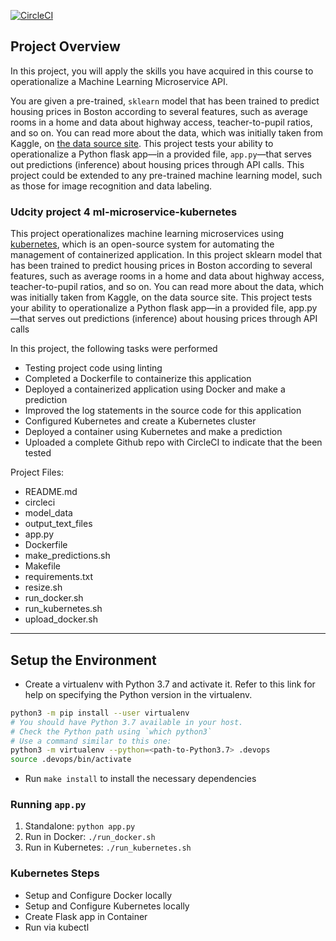 [![CircleCI](https://dl.circleci.com/status-badge/img/gh/Khrystyne-T/Udcity-project-ml-microservice-kubernetes/tree/main.svg?style=svg)](https://dl.circleci.com/status-badge/redirect/gh/Khrystyne-T/Udcity-project-ml-microservice-kubernetes/tree/main)

## Project Overview

In this project, you will apply the skills you have acquired in this course to operationalize a Machine Learning Microservice API. 

You are given a pre-trained, `sklearn` model that has been trained to predict housing prices in Boston according to several features, such as average rooms in a home and data about highway access, teacher-to-pupil ratios, and so on. You can read more about the data, which was initially taken from Kaggle, on [the data source site](https://www.kaggle.com/c/boston-housing). This project tests your ability to operationalize a Python flask app—in a provided file, `app.py`—that serves out predictions (inference) about housing prices through API calls. This project could be extended to any pre-trained machine learning model, such as those for image recognition and data labeling.

### Udcity project 4 ml-microservice-kubernetes

This project operationalizes machine learning microservices using [kubernetes](https://kubernetes.io/), which is an open-source system for automating the management of containerized application.
In this project sklearn model that has been trained to predict housing prices in Boston according to several features, such as average rooms in a home and data about highway access, teacher-to-pupil ratios, and so on. You can read more about the data, which was initially taken from Kaggle, on the data source site. This project tests your ability to operationalize a Python flask app—in a provided file, app.py—that serves out predictions (inference) about housing prices through API calls

In this project, the following tasks were performed

* Testing project code using linting
* Completed a Dockerfile to containerize this application
* Deployed a containerized application using Docker and make a prediction
* Improved the log statements in the source code for this application
* Configured Kubernetes and create a Kubernetes cluster
* Deployed a container using Kubernetes and make a prediction
* Uploaded a complete Github repo with CircleCI to indicate that the been tested

Project Files:
- README.md
- circleci
- model_data
- output_text_files
- app.py
- Dockerfile
- make_predictions.sh
- Makefile
- requirements.txt
- resize.sh
- run_docker.sh
- run_kubernetes.sh
- upload_docker.sh

---

## Setup the Environment

* Create a virtualenv with Python 3.7 and activate it. Refer to this link for help on specifying the Python version in the virtualenv. 
```bash
python3 -m pip install --user virtualenv
# You should have Python 3.7 available in your host. 
# Check the Python path using `which python3`
# Use a command similar to this one:
python3 -m virtualenv --python=<path-to-Python3.7> .devops
source .devops/bin/activate
```
* Run `make install` to install the necessary dependencies

### Running `app.py`

1. Standalone:  `python app.py`
2. Run in Docker:  `./run_docker.sh`
3. Run in Kubernetes:  `./run_kubernetes.sh`

### Kubernetes Steps

* Setup and Configure Docker locally
* Setup and Configure Kubernetes locally
* Create Flask app in Container
* Run via kubectl
